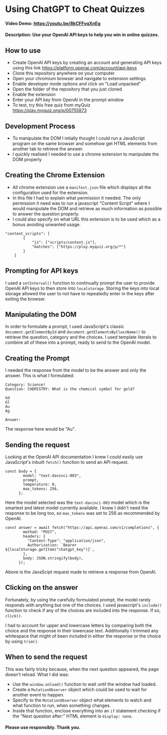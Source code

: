 # Using ChatGPT to Cheat Quizzes
#### Video Demo:  https://youtu.be/8kCFFvqXnEg
#### Description: Use your OpenAI API keys to help you win in online quizzes. 

## How to use
- Create OpenAI API keys by creating an account and generating API keys using this link https://platform.openai.com/account/api-keys
- Clone this repository anywhere on your computer
- Open your chromium browser and navigate to extension settings
- Enable developer mode options and click on "Load unpacked"
- Open the folder of the repository that you just cloned
- Enable the extension
- Enter your API key from OpenAI in the prompt window
- To test, try this free quiz from myQuiz https://play.myquiz.org/p/00755873

## Development Process
- To manipulate the DOM I intially thought I could run a JavaScript program on the same browser and somehow get HTML elements from another tab to retrieve the answer.
- I quickly realised I needed to use a chrome extension to manipulate the DOM properly

## Creating the Chrome Extension
- All chrome extension use a `manifest.json` file which displays all the configuration used for the extension.
- In this file I had to explain what permission it needed. The only permission it need was to run a javascript "Content Script" where I would manipulate the DOM and retrieve as much information as possible to answer the question properly.
- I could also specify on what URL this extension is to be used which as a bonus avoiding unwanted usage.

```
"content_scripts": [
        {
            "js": ["scripts/content.js"],
            "matches": ["https://play.myquiz.org/p/*"]
        }
    ]
```

## Prompting for API keys
I used a `setInterval()` function to continually prompt the user to provide OpenAI API keys to then store into `localstorage`. Storing the keys into local storage allowed the user to not have to repeatedly enter in the keys after exiting the browser.

## Manipulating the DOM
In order to formulate a prompt, I used JavaScript's classic `document.getElementById` and `document.getElementsByClassName()` to retrieve the question, category and the choices. I used template literals to combine all of these into a prompt, ready to send to the OpenAI model.

## Creating the Prompt
I needed the response from the model to be the answer and only the answer. This is what I formulated:

```
Category: Science!
Question: CHEMISTRY: What is the chemical symbol for gold?

Gd
Gl
Au
Ag

Answer:
```

The response here would be "Au". 

## Sending the request
Looking at the OpenAI API documentation I knew I could easily use JavaScript's inbuilt `fetch()` function to send an API request. 

```
const body = {
        model: "text-davinci-003",
        prompt,
        temperature: 0,
        max_tokens: 256,
      };
```

Here the model selected was the `text-davinci-003` model which is the smartest and latest model currently available. I knew I didn't need the response to be long too, so `max_tokens` was set to 256 as recommended by OpenAI.

```
const answer = await fetch("https://api.openai.com/v1/completions", {
        method: "POST",
        headers: {
          "Content-Type": "application/json",
          Authorization: `Bearer ${localStorage.getItem("chatgpt_key")}`,
        },
        body: JSON.stringify(body),
      });
```

Above is the JavaScipt request made to retrieve a response from OpenAI.

## Clicking on the answer

Fortunately, by using the carefully formulated prompt, the model rarely responds with anything but one of the choices.
I used javascript's `include()` function to check if any of the choices are included into the response. If so, `click()`.

I had to account for upper and lowercase letters by comparing both the choice and the response in their lowercase text. Additionally I trimmed any whitespace that might of been included in either the response or the choice by using `trim()`.

## When to send the request
This was fairly tricky because, when the next question appeared, the page doesn't reload. What I did was:
- Use the `window.onload()` function to wait until the window had loaded.
- Create a `MutationObserver` object which could be used to wait for another event to happen.
- Specify to the `MutationObserver` object what elements to watch and what function to run, when something changes.
- Inside that function, enclose everything into an `if` statement checking if the "Next question after:" HTML element is `display: none`.

#### Please use responsibly. Thank you.

